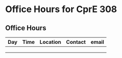 # Office Hours for CprE 308

## Office Hours

| Day       | Time    | Location    | Contact   | email |
|:----------|:--------|:------------|:----------|:------|
|    |  |  | |  |
| |  |  |  |  |
|  |   |  |  |  |


